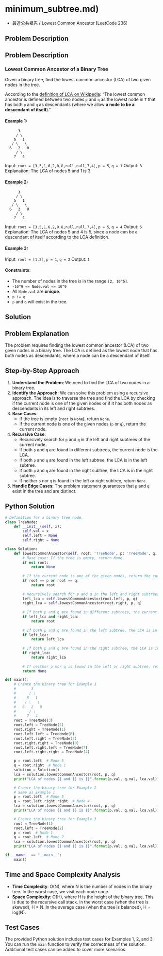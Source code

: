 # minimum_subtree.md)
- 最近公共祖先 / Lowest Common Ancestor [LeetCode 236]

## Problem Description

## Problem Description

### Lowest Common Ancestor of a Binary Tree

Given a binary tree, find the lowest common ancestor (LCA) of two given nodes in the tree.

According to the [definition of LCA on Wikipedia](https://en.wikipedia.org/wiki/Lowest_common_ancestor): “The lowest common ancestor is defined between two nodes `p` and `q` as the lowest node in `T` that has both `p` and `q` as descendants (where we allow **a node to be a descendant of itself**).”

#### Example 1:

```
      3
     / \
    5   1
   / \   \
  6   2   0
     / \
    7   4
```

Input: `root = [3,5,1,6,2,0,8,null,null,7,4]`, `p = 5`, `q = 1`
Output: `3`
Explanation: The LCA of nodes 5 and 1 is 3.

#### Example 2:

```
      3
     / \
    5   1
   / \   \
  6   2   0
     / \
    7   4
```

Input: `root = [3,5,1,6,2,0,8,null,null,7,4]`, `p = 5`, `q = 4`
Output: `5`
Explanation: The LCA of nodes 5 and 4 is 5, since a node can be a descendant of itself according to the LCA definition.

#### Example 3:

Input: `root = [1,2]`, `p = 1`, `q = 2`
Output: `1`

#### Constraints:

* The number of nodes in the tree is in the range `[2, 10^5]`.
* `-10^9 <= Node.val <= 10^9`
* All `Node.val` are **unique**.
* `p != q`
* `p` and `q` will exist in the tree.

## Solution

## Problem Explanation

The problem requires finding the lowest common ancestor (LCA) of two given nodes in a binary tree. The LCA is defined as the lowest node that has both nodes as descendants, where a node can be a descendant of itself.

## Step-by-Step Approach

1. **Understand the Problem**: We need to find the LCA of two nodes in a binary tree.
2. **Identify the Approach**: We can solve this problem using a recursive approach. The idea is to traverse the tree and find the LCA by checking if the current node is one of the given nodes or if it has both nodes as descendants in its left and right subtrees.
3. **Base Cases**:
   - If the tree is empty (`root` is `None`), return `None`.
   - If the current node is one of the given nodes (`p` or `q`), return the current node.
4. **Recursive Case**:
   - Recursively search for `p` and `q` in the left and right subtrees of the current node.
   - If both `p` and `q` are found in different subtrees, the current node is the LCA.
   - If both `p` and `q` are found in the left subtree, the LCA is in the left subtree.
   - If both `p` and `q` are found in the right subtree, the LCA is in the right subtree.
   - If neither `p` nor `q` is found in the left or right subtree, return `None`.
5. **Handle Edge Cases**: The problem statement guarantees that `p` and `q` exist in the tree and are distinct.

## Python Solution

```python
# Definition for a binary tree node.
class TreeNode:
    def __init__(self, x):
        self.val = x
        self.left = None
        self.right = None

class Solution:
    def lowestCommonAncestor(self, root: 'TreeNode', p: 'TreeNode', q: 'TreeNode') -> 'TreeNode':
        # Base case: If the tree is empty, return None
        if not root:
            return None
        
        # If the current node is one of the given nodes, return the current node
        if root == p or root == q:
            return root
        
        # Recursively search for p and q in the left and right subtrees
        left_lca = self.lowestCommonAncestor(root.left, p, q)
        right_lca = self.lowestCommonAncestor(root.right, p, q)
        
        # If both p and q are found in different subtrees, the current node is the LCA
        if left_lca and right_lca:
            return root
        
        # If both p and q are found in the left subtree, the LCA is in the left subtree
        if left_lca:
            return left_lca
        
        # If both p and q are found in the right subtree, the LCA is in the right subtree
        if right_lca:
            return right_lca
        
        # If neither p nor q is found in the left or right subtree, return None
        return None

def main():
    # Create the binary tree for Example 1
    #       3
    #      / \
    #     5   1
    #    / \   \
    #   6   2   0
    #      / \
    #     7   4
    root = TreeNode(3)
    root.left = TreeNode(5)
    root.right = TreeNode(1)
    root.left.left = TreeNode(6)
    root.left.right = TreeNode(2)
    root.right.right = TreeNode(0)
    root.left.right.left = TreeNode(7)
    root.left.right.right = TreeNode(4)

    p = root.left  # Node 5
    q = root.right  # Node 1
    solution = Solution()
    lca = solution.lowestCommonAncestor(root, p, q)
    print("LCA of nodes {} and {} is {}".format(p.val, q.val, lca.val))  # Output: 3

    # Create the binary tree for Example 2
    # Same as Example 1
    p = root.left  # Node 5
    q = root.left.right.right  # Node 4
    lca = solution.lowestCommonAncestor(root, p, q)
    print("LCA of nodes {} and {} is {}".format(p.val, q.val, lca.val))  # Output: 5

    # Create the binary tree for Example 3
    root = TreeNode(1)
    root.left = TreeNode(2)
    p = root  # Node 1
    q = root.left  # Node 2
    lca = solution.lowestCommonAncestor(root, p, q)
    print("LCA of nodes {} and {} is {}".format(p.val, q.val, lca.val))  # Output: 1

if __name__ == "__main__":
    main()
```

## Time and Space Complexity Analysis

*   **Time Complexity**: O(N), where N is the number of nodes in the binary tree. In the worst case, we visit each node once.
*   **Space Complexity**: O(H), where H is the height of the binary tree. This is due to the recursive call stack. In the worst case (when the tree is skewed), H = N. In the average case (when the tree is balanced), H = log(N).

## Test Cases

The provided Python solution includes test cases for Examples 1, 2, and 3. You can run the `main` function to verify the correctness of the solution. Additional test cases can be added to cover more scenarios.